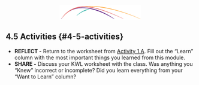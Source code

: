 <div style="text-align:center"><img src="/logo/Connectedlib-Logo-Graph.png"></div>

## 4.5 Activities {#4-5-activities}

*   **REFLECT -** Return to the worksheet from [Activity 1.A](../appendix_1_-_activity_worksheets/activity_1a_-_community_partnerships_kwl.md). Fill out the “Learn” column with the most important things you learned from this module.
*   **SHARE -** Discuss your KWL worksheet with the class. Was anything you “Knew” incorrect or incomplete? Did you learn everything from your “Want to Learn” column?